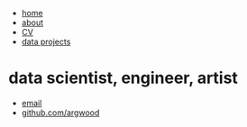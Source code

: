 <!DOCTYPE html>
<html>
	<head>
		<title>Arin R. Greenwood</title>
	</head>
	<body>
		<nav>
    		<ul>
        		<li><a href="/">home</a></li>
	        	<li><a href="/about">about</a></li>
        		<li><a href="/cv">CV</a></li>
        		<li><a href="/data projects">data projects</a></li>
    		</ul>
		</nav>
		<div class="container">
    		<div class="blurb">
        		<h1>data scientist, engineer, artist</h1>
    		</div><!-- /.blurb -->
		</div><!-- /.container -->
		<footer>
    		<ul>
        		<li><a href="argwood@uchicago.edu">email</a></li>
        		<li><a href="https://github.com/argwood">github.com/argwood</a></li>
			</ul>
		</footer>
	</body>
</html>
